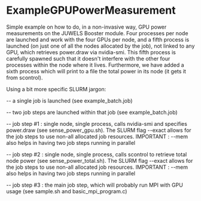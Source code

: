 # ExampleGPUPowerMeasurement

Simple example on how to do, in a non-invasive way, GPU power measurements on the JUWELS Booster module. Four processes per node are launched and work with the four GPUs per node, and a fifth process is launched (on just one of all the nodes allocated by the job), not linked to any GPU, which retrieves power.draw via nvidia-smi. This fifth process is carefully spawned such that it doesn't interfere with the other four processes within the node where it lives. Furthermore, we have added a sixth process which will print to a file the total power in its node (it gets it from scontrol).

Using a bit more specific SLURM jargon:

 -- a single job is launched (see example_batch.job)

 -- two job steps are launched within that job (see example_batch.job)

 -- job step #1 : single node, single process, calls nvidia-smi and specifies power.draw (see sense_power_gpu.sh). The SLURM flag --exact allows for the job steps to use non-all allocated job resources. IMPORTANT : --mem also helps in having two job steps running in parallel

 -- job step #2 : single node, single process, calls scontrol to retrieve total node power (see sense_power_total.sh). The SLURM flag --exact allows for the job steps to use non-all allocated job resources. IMPORTANT : --mem also helps in having two job steps running in parallel

 -- job step #3 : the main job step, which will probably run MPI with GPU usage (see sample.sh and basic_mpi_program.c)
